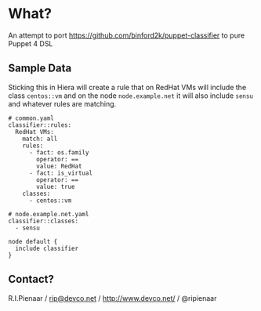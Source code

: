 What?
=====

An attempt to port https://github.com/binford2k/puppet-classifier to pure Puppet 4 DSL

Sample Data
-----------

Sticking this in Hiera will create a rule that on RedHat VMs will include the class `centos::vm` and on the node `node.example.net` it will also include `sensu` and whatever rules are matching.

```
# common.yaml
classifier::rules:
  RedHat VMs:
    match: all
    rules:
      - fact: os.family
        operator: ==
        value: RedHat
      - fact: is_virtual
        operator: ==
        value: true
    classes:
      - centos::vm
```

```
# node.example.net.yaml
classifier::classes:
  - sensu
```

```
node default {
  include classifier
}
```

Contact?
--------

R.I.Pienaar / rip@devco.net / http://www.devco.net/ / @ripienaar
